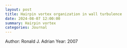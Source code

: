 ```yaml
---
layout: post
title: Hairpin vortex organization in wall turbulence
date: 2024-08-07 12:00:00
summary: Hairpin vortex
categories: Journal
---
```

Author: Ronald J. Adrian
Year: 2007

